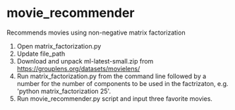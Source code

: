 # movie_recommender
Recommends movies using non-negative matrix factorization

1. Open matrix_factorization.py
2. Update file_path
3. Download and unpack ml-latest-small.zip from https://grouplens.org/datasets/movielens/
4. Run matrix_factorization.py from the command line followed by a number for the number of components to be used in the factrizaton, e.g. 'python matrix_factorization 25'.
5. Run movie_recommender.py script and input three favorite movies.
